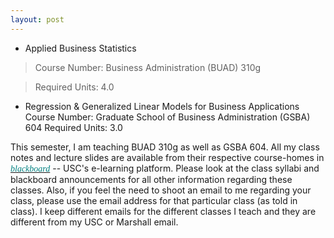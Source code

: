 ```yaml
---
layout: post
---
```


* Applied Business Statistics 

> Course Number: Business Administration (BUAD) 310g

> Required Units: 4.0

* Regression & Generalized Linear Models for Business Applications 
  Course Number: Graduate School of Business Administration (GSBA) 604
  Required Units: 3.0

This semester, I am teaching BUAD 310g as well as GSBA 604. All my class notes and lecture slides are available from their respective course-homes in <a href='http://blackboard.usc.edu'><i><font face="verdana" color="teal"><i>blackboard</i></font></i></a> -- USC's e-learning platform. Please look at the class syllabi and blackboard announcements for all other information regarding these classes. Also, if you feel the need to shoot an email to me regarding your class, please use the email address for that particular class (as told in class). I keep different emails for the different classes I teach and they are different from my USC or Marshall email.  


